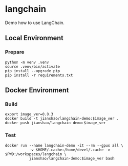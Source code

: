 # langchain

Demo how to use LangChain.

## Local Environment

### Prepare
~~~ shell
python -m venv .venv
source .venv/bin/activate
pip install --upgrade pip
pip install -r requirements.txt
~~~

## Docker Environment

### Build
~~~ shell
export image_ver=0.0.3
docker build -t jianshao/langchain-demo:$image_ver .
docker push jianshao/langchain-demo:$image_ver
~~~
### Test
~~~ shell
docker run --name langchain-demo -it --rm --gpus all \
           -v $HOME/.cache:/home/devel/.cache -v $PWD:/workspaces/langchain \
           jianshao/langchain-demo:$image_ver bash
~~~